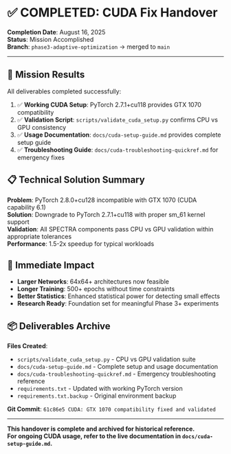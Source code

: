 # ✅ COMPLETED: CUDA Fix Handover

**Completion Date**: August 16, 2025  
**Status**: Mission Accomplished  
**Branch**: `phase3-adaptive-optimization` → merged to `main`  

---

## 🎉 **Mission Results**

All deliverables completed successfully:

1. ✅ **Working CUDA Setup**: PyTorch 2.7.1+cu118 provides GTX 1070 compatibility
2. ✅ **Validation Script**: `scripts/validate_cuda_setup.py` confirms CPU vs GPU consistency  
3. ✅ **Usage Documentation**: `docs/cuda-setup-guide.md` provides complete setup guide
4. ✅ **Troubleshooting Guide**: `docs/cuda-troubleshooting-quickref.md` for emergency fixes

## 📋 **Technical Solution Summary**

**Problem**: PyTorch 2.8.0+cu128 incompatible with GTX 1070 (CUDA capability 6.1)  
**Solution**: Downgrade to PyTorch 2.7.1+cu118 with proper sm_61 kernel support  
**Validation**: All SPECTRA components pass CPU vs GPU validation within appropriate tolerances  
**Performance**: 1.5-2x speedup for typical workloads  

## 🚀 **Immediate Impact**

- **Larger Networks**: 64x64+ architectures now feasible
- **Longer Training**: 500+ epochs without time constraints  
- **Better Statistics**: Enhanced statistical power for detecting small effects
- **Research Ready**: Foundation set for meaningful Phase 3+ experiments

## 📦 **Deliverables Archive**

**Files Created**:
- `scripts/validate_cuda_setup.py` - CPU vs GPU validation suite
- `docs/cuda-setup-guide.md` - Complete setup and usage documentation  
- `docs/cuda-troubleshooting-quickref.md` - Emergency troubleshooting reference
- `requirements.txt` - Updated with working PyTorch version
- `requirements.txt.backup` - Original environment backup

**Git Commit**: `61c86e5 CUDA: GTX 1070 compatibility fixed and validated`

---

**This handover is complete and archived for historical reference.**  
**For ongoing CUDA usage, refer to the live documentation in `docs/cuda-setup-guide.md`.**